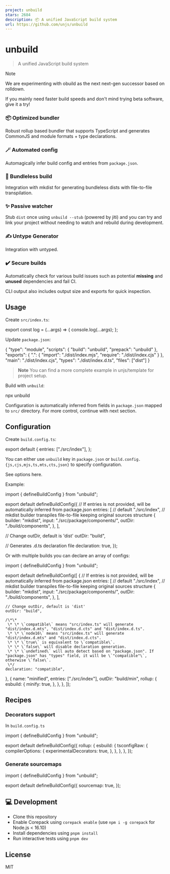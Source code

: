 ```yaml
---
project: unbuild
stars: 2684
description: 📦 A unified JavaScript build system
url: https://github.com/unjs/unbuild
---
```


unbuild
=======

> A unified JavaScript build system

Note

We are experimenting with obuild as the next next-gen successor based on rolldown.

If you mainly need faster build speeds and don't mind trying beta software, give it a try!

### 📦 Optimized bundler

Robust rollup based bundler that supports TypeScript and generates CommonJS and module formats + type declarations.

### 🪄 Automated config

Automagically infer build config and entries from `package.json`.

### 📁 Bundleless build

Integration with mkdist for generating bundleless dists with file-to-file transpilation.

### ✨ Passive watcher

Stub `dist` once using `unbuild --stub` (powered by jiti) and you can try and link your project without needing to watch and rebuild during development.

### ✍ Untype Generator

Integration with untyped.

### ✔️ Secure builds

Automatically check for various build issues such as potential **missing** and **unused** dependencies and fail CI.

CLI output also includes output size and exports for quick inspection.

Usage
-----

Create `src/index.ts`:

export const log \= (...args) \=> {
  console.log(...args);
};

Update `package.json`:

{
  "type": "module",
  "scripts": {
    "build": "unbuild",
    "prepack": "unbuild"
  },
  "exports": {
    ".": {
      "import": "./dist/index.mjs",
      "require": "./dist/index.cjs"
    }
  },
  "main": "./dist/index.cjs",
  "types": "./dist/index.d.ts",
  "files": \["dist"\]
}

> **Note** You can find a more complete example in unjs/template for project setup.

Build with `unbuild`:

npx unbuild

Configuration is automatically inferred from fields in `package.json` mapped to `src/` directory. For more control, continue with next section.

Configuration
-------------

Create `build.config.ts`:

export default {
  entries: \["./src/index"\],
};

You can either use `unbuild` key in `package.json` or `build.config.{js,cjs,mjs,ts,mts,cts,json}` to specify configuration.

See options here.

Example:

import { defineBuildConfig } from "unbuild";

export default defineBuildConfig({
  // If entries is not provided, will be automatically inferred from package.json
  entries: \[
    // default
    "./src/index",
    // mkdist builder transpiles file-to-file keeping original sources structure
    {
      builder: "mkdist",
      input: "./src/package/components/",
      outDir: "./build/components",
    },
  \],

  // Change outDir, default is 'dist'
  outDir: "build",

  // Generates .d.ts declaration file
  declaration: true,
});

Or with multiple builds you can declare an array of configs:

import { defineBuildConfig } from "unbuild";

export default defineBuildConfig(\[
  {
    // If entries is not provided, will be automatically inferred from package.json
    entries: \[
      // default
      "./src/index",
      // mkdist builder transpiles file-to-file keeping original sources structure
      {
        builder: "mkdist",
        input: "./src/package/components/",
        outDir: "./build/components",
      },
    \],

    // Change outDir, default is 'dist'
    outDir: "build",

    /\*\*
     \* \* \`compatible\` means "src/index.ts" will generate "dist/index.d.mts", "dist/index.d.cts" and "dist/index.d.ts".
     \* \* \`node16\` means "src/index.ts" will generate "dist/index.d.mts" and "dist/index.d.cts".
     \* \* \`true\` is equivalent to \`compatible\`.
     \* \* \`false\` will disable declaration generation.
     \* \* \`undefined\` will auto detect based on "package.json". If "package.json" has "types" field, it will be \`"compatible"\`, otherwise \`false\`.
     \*/
    declaration: "compatible",
  },
  {
    name: "minified",
    entries: \["./src/index"\],
    outDir: "build/min",
    rollup: {
      esbuild: {
        minify: true,
      },
    },
  },
\]);

Recipes
-------

### Decorators support

In `build.config.ts`

import { defineBuildConfig } from "unbuild";

export default defineBuildConfig({
  rollup: {
    esbuild: {
      tsconfigRaw: {
        compilerOptions: {
          experimentalDecorators: true,
        },
      },
    },
  },
});

### Generate sourcemaps

import { defineBuildConfig } from "unbuild";

export default defineBuildConfig({
  sourcemap: true,
});

💻 Development
--------------

-   Clone this repository
-   Enable Corepack using `corepack enable` (use `npm i -g corepack` for Node.js < 16.10)
-   Install dependencies using `pnpm install`
-   Run interactive tests using `pnpm dev`

License
-------

MIT
